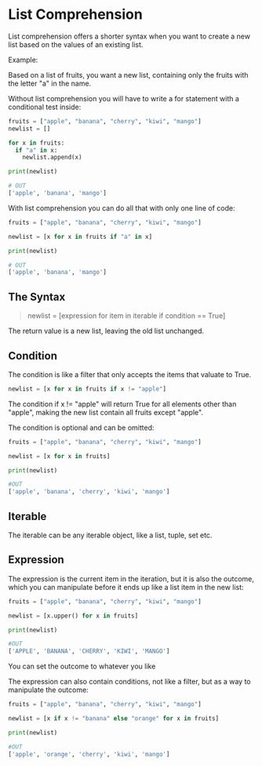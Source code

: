 # List Comprehension

List comprehension offers a shorter syntax when you want to create a new list based on the values of an existing list.

Example:

Based on a list of fruits, you want a new list, containing only the fruits with the letter "a" in the name.

Without list comprehension you will have to write a for statement with a conditional test inside:

```python
fruits = ["apple", "banana", "cherry", "kiwi", "mango"]
newlist = []

for x in fruits:
  if "a" in x:
    newlist.append(x)

print(newlist)

# OUT 
['apple', 'banana', 'mango']
```

With list comprehension you can do all that with only one line of code:

```python
fruits = ["apple", "banana", "cherry", "kiwi", "mango"]

newlist = [x for x in fruits if "a" in x]

print(newlist)

# OUT 
['apple', 'banana', 'mango']
```

## The Syntax

> newlist = [expression for item in iterable if condition == True]

The return value is a new list, leaving the old list unchanged.

## Condition
The condition is like a filter that only accepts the items that valuate to True.

```python
newlist = [x for x in fruits if x != "apple"]
```

The condition if x != "apple"  will return True for all elements other than "apple", making the new list contain all fruits except "apple".

The condition is optional and can be omitted:

```python
fruits = ["apple", "banana", "cherry", "kiwi", "mango"]

newlist = [x for x in fruits]

print(newlist)

#OUT
['apple', 'banana', 'cherry', 'kiwi', 'mango']
```

## Iterable
The iterable can be any iterable object, like a list, tuple, set etc.

## Expression
The expression is the current item in the iteration, but it is also the outcome, which you can manipulate before it ends up like a list item in the new list:

```python
fruits = ["apple", "banana", "cherry", "kiwi", "mango"]

newlist = [x.upper() for x in fruits]

print(newlist)

#OUT
['APPLE', 'BANANA', 'CHERRY', 'KIWI', 'MANGO']
```

You can set the outcome to whatever you like

The expression can also contain conditions, not like a filter, but as a way to manipulate the outcome:

```python
fruits = ["apple", "banana", "cherry", "kiwi", "mango"]

newlist = [x if x != "banana" else "orange" for x in fruits]

print(newlist)

#OUT
['apple', 'orange', 'cherry', 'kiwi', 'mango']
```